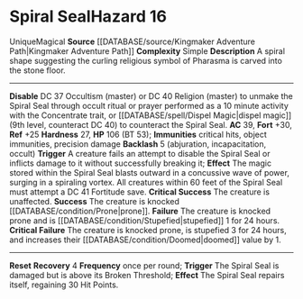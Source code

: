 ﻿---
ac: '39'
complexity: Simple
fortitude: '+30'
hardness: '27'
hp: 106 (BT 53)
id: '269'
immunity:
- critical hits
- object immunities
- precision damage
level: '16'
name: Spiral Seal
rarity: Unique
reflex: '+25'
source: '[[DATABASE/source/Kingmaker Adventure Path|Kingmaker Adventure Path]]'
trait:
- '[[DATABASE/trait/Magical|Magical]]'
- '[[DATABASE/trait/Unique|Unique]]'
type: Hazard

---
# Spiral Seal<span class="item-type">Hazard 16</span>

<span class="trait-unique item-trait">Unique</span><span class="item-trait">Magical</span>
**Source** [[DATABASE/source/Kingmaker Adventure Path|Kingmaker Adventure Path]]
**Complexity** Simple
**Description** A spiral shape suggesting the curling religious symbol of Pharasma is carved into the stone floor.

---
**Disable** DC 37 Occultism (master) or DC 40 Religion (master) to unmake the Spiral Seal through occult ritual or prayer performed as a 10 minute activity with the Concentrate trait, or [[DATABASE/spell/Dispel Magic|dispel magic]] (9th level, counteract DC 40) to counteract the Spiral Seal.
**AC** 39, **Fort** +30, **Ref** +25
**Hardness** 27, **HP** 106 (BT 53); **Immunities** critical hits, object immunities, precision damage
**Backlash** <span class="action-icon">5</span> (abjuration, incapacitation, occult) **Trigger** A creature fails an attempt to disable the Spiral Seal or inflicts damage to it without successfully breaking it; **Effect** The magic stored within the Spiral Seal blasts outward in a concussive wave of power, surging in a spiraling vortex. All creatures within 60 feet of the Spiral Seal must attempt a DC 41 Fortitude save.
**Critical Success** The creature is unaffected.
**Success** The creature is knocked [[DATABASE/condition/Prone|prone]].
**Failure** The creature is knocked prone and is [[DATABASE/condition/Stupefied|stupefied]] 1 for 24 hours.
**Critical Failure** The creature is knocked prone, is stupefied 3 for 24 hours, and increases their [[DATABASE/condition/Doomed|doomed]] value by 1.

---
**Reset** **Recovery** <span class="action-icon">4</span> **Frequency** once per round; **Trigger** The Spiral Seal is damaged but is above its Broken Threshold; **Effect** The Spiral Seal repairs itself, regaining 30 Hit Points.